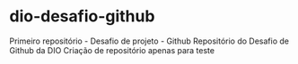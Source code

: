 # dio-desafio-github
Primeiro repositório - Desafio de projeto - Github
Repositório do Desafio de Github da DIO
Criação de repositório apenas para teste
